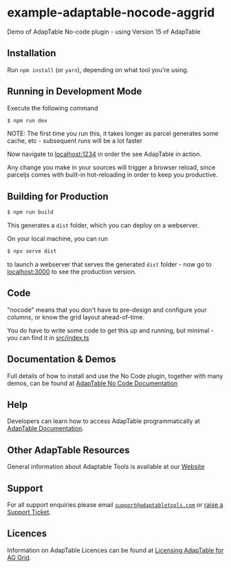 # example-adaptable-nocode-aggrid

Demo of AdapTable No-code plugin - using Version 15 of AdapTable

## Installation

Run `npm install` (or `yarn`), depending on what tool you're using.

## Running in Development Mode

Execute the following command

```sh
$ npm run dev
```

NOTE: The first time you run this, it takes longer as parcel generates some cache, etc - subsequent runs will be a lot faster

Now navigate to [localhost:1234](http://localhost:1234) in order the see AdapTable in action.

Any change you make in your sources will trigger a browser reload, since parceljs comes with built-in hot-reloading in order to keep you productive.

## Building for Production

```sh
$ npm run build
```

This generates a `dist` folder, which you can deploy on a webserver.

On your local machine, you can run

```sh
$ npx serve dist
```

to launch a webserver that serves the generated `dist` folder - now go to [localhost:3000](http://localhost:3000) to see the production version.

## Code

"nocode" means that you don't have to pre-design and configure your columns, or know the grid layout ahead-of-time.

You do have to write some code to get this up and running, but minimal - you can find it in [src/index.ts](./src/index.ts)

## Documentation & Demos

Full details of how to install and use the No Code plugin, together with many demos, can be found at [AdapTable No Code Documentation](https://docs.adaptabletools.com/guide/handbook-no-code)

## Help

Developers can learn how to access AdapTable programmatically at [AdapTable Documentation](https://docs.adaptabletools.com).

## Other AdapTable Resources

General information about Adaptable Tools is available at our [Website](http://www.adaptabletools.com) 

## Support
For all support enquiries please email [`support@adaptabletools.com`](mailto:support@adaptabletools.com) or [raise a Support Ticket](https://adaptabletools.zendesk.com/hc/en-us/requests/new).

## Licences

Information on AdapTable Licences can be found at [Licensing AdapTable for AG Grid](https://docs.adaptabletools.com/guide/licensing).

